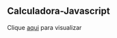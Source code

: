 ## Calculadora-Javascript

Clique [aqui](https://diogobatista1.github.io/Calculadora-Javascript/) para visualizar
